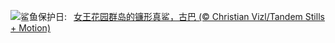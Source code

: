 ![](https://www.bing.com/th?id=OHR.SilkyShark_ZH-CN9523915460_UHD.jpg&w=1000)鲨鱼保护日:&nbsp;&ensp;[女王花园群岛的镰形真鲨，古巴 (© Christian Vizl/Tandem Stills + Motion)](https://www.bing.com/th?id=OHR.SilkyShark_ZH-CN9523915460_UHD.jpg)
<br><br/>
